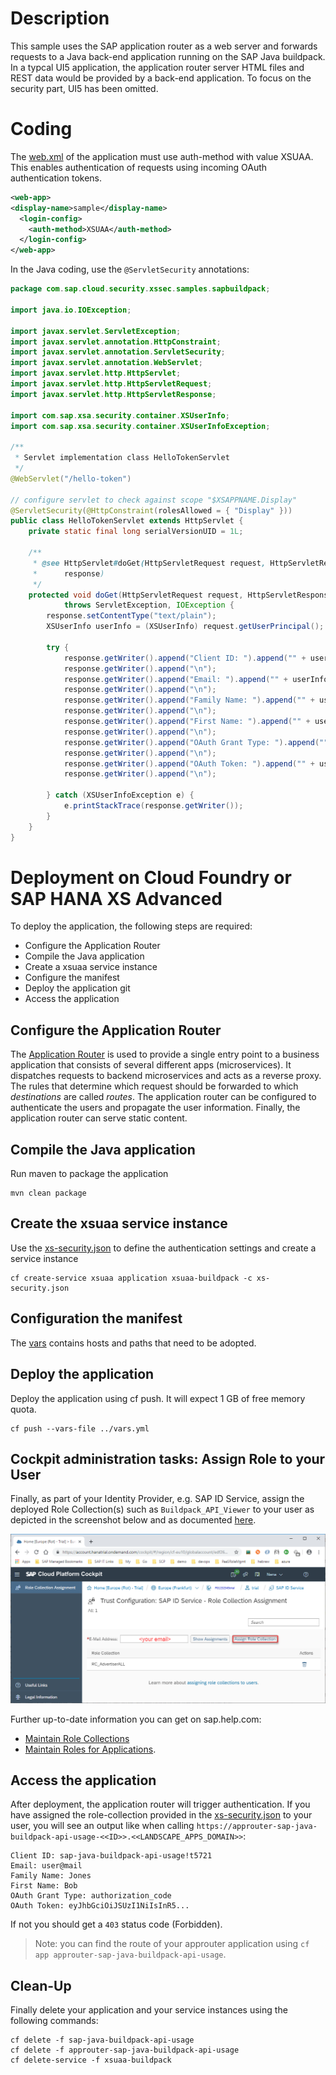 # Description
This sample uses the SAP application router as a web server and forwards requests to a Java back-end application running on the SAP Java buildpack.
In a typcal UI5 application, the application router server HTML files and REST data would be provided by a back-end application. To focus on the security part, UI5 has been omitted.

# Coding
The [web.xml](src/main/webapp/WEB-INF/web.xml) of the application must use auth-method with value XSUAA. This enables authentication of requests using incoming OAuth authentication tokens.

```xml
<web-app>
<display-name>sample</display-name>
  <login-config> 
    <auth-method>XSUAA</auth-method>
  </login-config> 
</web-app> 
```

In the Java coding, use the `@ServletSecurity` annotations:
```java
package com.sap.cloud.security.xssec.samples.sapbuildpack;

import java.io.IOException;

import javax.servlet.ServletException;
import javax.servlet.annotation.HttpConstraint;
import javax.servlet.annotation.ServletSecurity;
import javax.servlet.annotation.WebServlet;
import javax.servlet.http.HttpServlet;
import javax.servlet.http.HttpServletRequest;
import javax.servlet.http.HttpServletResponse;

import com.sap.xsa.security.container.XSUserInfo;
import com.sap.xsa.security.container.XSUserInfoException;

/**
 * Servlet implementation class HelloTokenServlet
 */
@WebServlet("/hello-token")

// configure servlet to check against scope "$XSAPPNAME.Display"
@ServletSecurity(@HttpConstraint(rolesAllowed = { "Display" }))
public class HelloTokenServlet extends HttpServlet {
	private static final long serialVersionUID = 1L;

	/**
	 * @see HttpServlet#doGet(HttpServletRequest request, HttpServletResponse
	 *      response)
	 */
	protected void doGet(HttpServletRequest request, HttpServletResponse response)
			throws ServletException, IOException {
		response.setContentType("text/plain");
		XSUserInfo userInfo = (XSUserInfo) request.getUserPrincipal();

		try {
			response.getWriter().append("Client ID: ").append("" + userInfo.getClientId());
			response.getWriter().append("\n");
			response.getWriter().append("Email: ").append("" + userInfo.getEmail());
			response.getWriter().append("\n");
			response.getWriter().append("Family Name: ").append("" + userInfo.getFamilyName());
			response.getWriter().append("\n");
			response.getWriter().append("First Name: ").append("" + userInfo.getGivenName());
			response.getWriter().append("\n");
			response.getWriter().append("OAuth Grant Type: ").append("" + userInfo.getGrantType());
			response.getWriter().append("\n");
			response.getWriter().append("OAuth Token: ").append("" + userInfo.getAppToken());
			response.getWriter().append("\n");

		} catch (XSUserInfoException e) {
			e.printStackTrace(response.getWriter());
		}
	}
}
```

# Deployment on Cloud Foundry or SAP HANA XS Advanced
To deploy the application, the following steps are required:
- Configure the Application Router
- Compile the Java application
- Create a xsuaa service instance
- Configure the manifest
- Deploy the application
git
- Access the application

## Configure the Application Router
The [Application Router](./approuter/package.json) is used to provide a single entry point to a business application that consists of several different apps (microservices). It dispatches requests to backend microservices and acts as a reverse proxy. The rules that determine which request should be forwarded to which _destinations_ are called _routes_. The application router can be configured to authenticate the users and propagate the user information. Finally, the application router can serve static content.

## Compile the Java application
Run maven to package the application
```shell
mvn clean package
```

## Create the xsuaa service instance
Use the [xs-security.json](./xs-security.json) to define the authentication settings and create a service instance
```shell
cf create-service xsuaa application xsuaa-buildpack -c xs-security.json
```

## Configuration the manifest
The [vars](../vars.yml) contains hosts and paths that need to be adopted.

## Deploy the application
Deploy the application using cf push. It will expect 1 GB of free memory quota.

```shell
cf push --vars-file ../vars.yml
```

## Cockpit administration tasks: Assign Role to your User
Finally, as part of your Identity Provider, e.g. SAP ID Service, assign the deployed Role Collection(s) such as `Buildpack_API_Viewer` to your user as depicted in the screenshot below and as documented [here](https://help.sap.com/viewer/65de2977205c403bbc107264b8eccf4b/Cloud/en-US/9e1bf57130ef466e8017eab298b40e5e.html).

![](../images/SAP_CP_Cockpit_AssignRoleCollectionToUser.png)

Further up-to-date information you can get on sap.help.com:
- [Maintain Role Collections](https://help.sap.com/viewer/65de2977205c403bbc107264b8eccf4b/Cloud/en-US/d5f1612d8230448bb6c02a7d9c8ac0d1.html)
- [Maintain Roles for Applications](https://help.sap.com/viewer/65de2977205c403bbc107264b8eccf4b/Cloud/en-US/7596a0bdab4649ac8a6f6721dc72db19.html).

## Access the application
After deployment, the application router will trigger authentication. If you have assigned the role-collection provided in the [xs-security.json](./xs-security.json) to your user, you will see an output like when calling `https://approuter-sap-java-buildpack-api-usage-<<ID>>.<<LANDSCAPE_APPS_DOMAIN>>`:

```
Client ID: sap-java-buildpack-api-usage!t5721
Email: user@mail
Family Name: Jones
First Name: Bob
OAuth Grant Type: authorization_code
OAuth Token: eyJhbGciOiJSUzI1NiIsInR5...
```
If not you should get a `403` status code (Forbidden).

> Note: you can find the route of your approuter application using `cf app approuter-sap-java-buildpack-api-usage`.

## Clean-Up

Finally delete your application and your service instances using the following commands:
```
cf delete -f sap-java-buildpack-api-usage
cf delete -f approuter-sap-java-buildpack-api-usage
cf delete-service -f xsuaa-buildpack
```